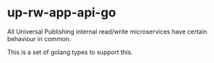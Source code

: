 # up-rw-app-api-go

All Universal Publishing internal read/write microservices have certain behaviour in common.

This is a set of golang types to support this.

